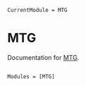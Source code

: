 ```@meta
CurrentModule = MTG
```

# MTG

Documentation for [MTG](https://github.com/VEZY/MTG.jl).

```@index
```

```@autodocs
Modules = [MTG]
```
